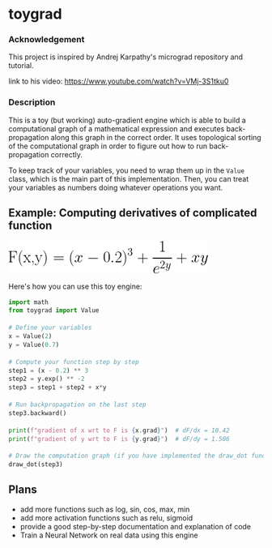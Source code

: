 # toygrad

### Acknowledgement
This project is inspired by Andrej Karpathy's micrograd repository and tutorial.

link to his video: https://www.youtube.com/watch?v=VMj-3S1tku0

### Description
This is a toy (but working) auto-gradient engine which is able to build a computational graph of a mathematical expression and executes back-propagation along this graph in the correct order. It uses topological sorting of the computational graph in order to figure out how to run back-propagation correctly.

To keep track of your variables, you need to wrap them up in the `Value` class, which is the main part of this implementation. Then, you can treat your variables as numbers doing whatever operations you want.

## Example: Computing derivatives of complicated function

![Function](formula1.png)

Here's how you can use this toy engine:

```python
import math
from toygrad import Value

# Define your variables
x = Value(2)
y = Value(0.7)

# Compute your function step by step
step1 = (x - 0.2) ** 3
step2 = y.exp() ** -2
step3 = step1 + step2 + x*y

# Run backpropagation on the last step
step3.backward()

print(f"gradient of x wrt to F is {x.grad}")  # dF/dx = 10.42
print(f"gradient of y wrt to F is {y.grad}")  # dF/dy = 1.506

# Draw the computation graph (if you have implemented the draw_dot function)
draw_dot(step3)
```
## Plans
- add more functions such as log, sin, cos, max, min
- add more activation functions such as relu, sigmoid
- provide a good step-by-step documentation and explanation of code
- Train a Neural Network on real data using this engine
